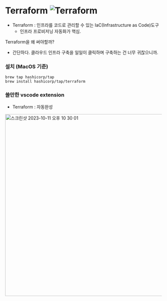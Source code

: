 Terraform ![Terraform](https://img.shields.io/badge/Terraform-7B42BC?style=flat-square&logo=Terraform&logoColor=white)
=============================
* Terraform : 인프라를 코드로 관리할 수 있는 IaC(Infrastructure as Code)도구
    * 인프라 프로비저닝 자동화가 핵심.

Terraform을 왜 써야할까?
* 간단하다. 클라우드 인프라 구축을 일일이 클릭하며 구축하는 건 너무 귀찮으니까.

### 설치 (MacOS 기준)
```
brew tap hashicorp/tap
brew install hashicorp/tap/terraform
```

### 쓸만한 vscode extension
* Terraform : 자동완성
<img width="585" alt="스크린샷 2023-10-11 오후 10 30 01" src="https://github.com/dustjs159/personal-study-notes/assets/57285121/965b5056-05b0-4249-a2e3-72f91b18302e">

